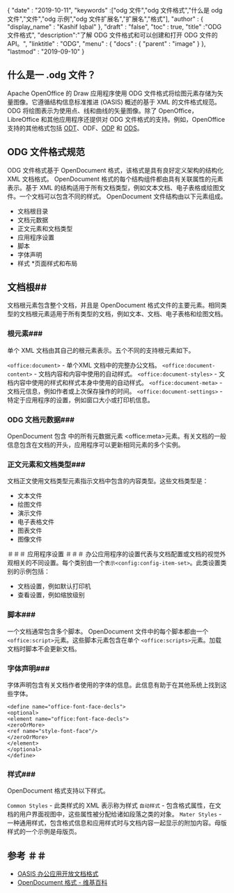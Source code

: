 {
  "date" : "2019-10-11",
  "keywords" :["odg 文件","odg 文件格式","什么是 odg 文件","文件","odg 示例","odg 文件扩展名","扩展名","格式"],
  "author" : {
    "display_name" : "Kashif Iqbal"
},
  "draft" : "false",
  "toc" : true,
  "title" :"ODG 文件格式",
  "description":"了解 ODG 文件格式和可以创建和打开 ODG 文件的 API。",
  "linktitle" : "ODG",
  "menu" : {
    "docs" : {
      "parent" : "image"
}
},
  "lastmod" : "2019-09-10"
}

## 什么是一 .odg 文件？

Apache OpenOffice 的 Draw 应用程序使用 ODG 文件格式将绘图元素存储为矢量图像。它遵循结构信息标准推进 (OASIS) 概述的基于 XML 的文件格式规范。 ODG 将绘图表示为使用点、线和曲线的矢量图像。除了 OpenOffice，LibreOffice 和其他应用程序还提供对 ODG 文件格式的支持。例如，OpenOffice 支持的其他格式包括 [ODT](/zh/word-processing/odt/)、ODF、[ODP](/zh/presentation/odp/) 和 [ODS](/zh/spreadsheet/ods/)。


## ODG 文件格式规范

ODG 文件格式基于 OpenDocument 格式，该格式是具有良好定义架构的结构化 XML 文档格式。
OpenDocument 格式的每个结构组件都由具有关联属性的元素表示。基于 XML 的结构适用于所有文档类型，例如文本文档、电子表格或绘图文件。一个文档可以包含不同的样式。 OpenDocument 文件结构由以下元素组成。
* 文档根目录
* 文档元数据
* 正文元素和文档类型
* 应用程序设置
* 脚本
* 字体声明
* 样式
*页面样式和布局

## 文档根##

文档根元素包含整个文档，并且是 OpenDocument 格式文件的主要元素。相同类型的文档根元素适用于所有类型的文档，例如文本、文档、电子表格和绘图文档。

### 根元素###
单个 XML 文档由其自己的根元素表示。五个不同的支持根元素如下。

`<office:document>` - 单个XML 文档中的完整办公文档。
`<office:document-content>` - 文档内容和内容中使用的自动样式。
`<office:document-styles>` - 文档内容中使用的样式和样式本身中使用的自动样式。
`<office:document-meta>` - 文档元信息，例如作者或上次保存操作的时间。
`<office:document-settings>` - 特定于应用程序的设置，例如窗口大小或打印机信息。

### ODG 文档元数据###
OpenDocument 包含 中的所有元数据元素 \<office:meta>元素。有关文档的一般信息包含在文档的开头，应用程序可以更新相同元素的多个实例。

### 正文元素和文档类型###
文档正文使用文档类型元素指示文档中包含的内容类型。这些文档类型是：
* 文本文件
* 绘图文件
* 演示文件
* 电子表格文件
* 图表文件
* 图像文件

＃＃＃ 应用程序设置 ＃＃＃
办公应用程序的设置代表与文档配置或文档的视觉外观相关的不同设置。每个类别由一个`表示<config:config-item-set>`。此类设置类别的示例包括：
* 文档设置，例如默认打印机
* 查看设置，例如缩放级别

### 脚本###
一个文档通常包含多个脚本。 OpenDocument 文件中的每个脚本都由一个 `<office:script>`元素。这些脚本元素包含在单个 `<office:scripts>`元素。加载文档时脚本不会更新文档。
### 字体声明###

字体声明包含有关文档作者使用的字体的信息。此信息有助于在其他系统上找到这些字体。
```
<define name="office-font-face-decls">
<optional>
<element name="office:font-face-decls">
<zeroOrMore>
<ref name="style-font-face"/>
</zeroOrMore>
</element>
</optional>
</define>
```
### 样式###
OpenDocument 格式支持以下样式。

`Common Styles` - 此类样式的 XML 表示称为样式
`自动样式` - 包含格式属性，在文档的用户界面视图中，这些属性被分配给诸如段落之类的对象。
`Mater Styles` - 一种通用样式，包含格式信息和应用样式时与文档内容一起显示的附加内容。母版样式的一个示例是母版页。

## 参考 ＃＃
* [OASIS 办公应用开放文档格式](https://www.oasis-open.org/committees/tc_home.php?wg_abbrev=office)
* [OpenDocument 格式 - 维基百科](https://en.wikipedia.org/wiki/OpenDocument)

